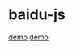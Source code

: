 # baidu-js
[demo](https://miaoh.github.io/baidu-js/js1.html)
[demo](https://miaoh.github.io/baidu-js/js2.html)
